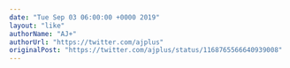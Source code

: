 ```yaml
---
date: "Tue Sep 03 06:00:00 +0000 2019"
layout: "like"
authorName: "AJ+"
authorUrl: "https://twitter.com/ajplus"
originalPost: "https://twitter.com/ajplus/status/1168765566640939008"
---
```

